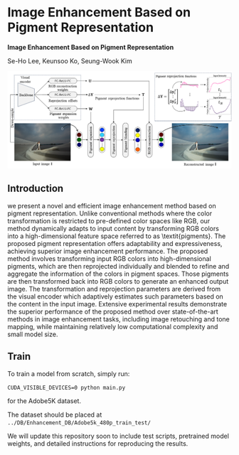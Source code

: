 # Image Enhancement Based on Pigment Representation

**Image Enhancement Based on Pigment Representation**

Se-Ho Lee, Keunsoo Ko, Seung-Wook Kim

![Example 1](./framework.png)



## Introduction
we present a novel and efficient image enhancement method based on pigment representation. Unlike conventional methods where the color transformation is restricted to pre-defined color spaces like RGB, our method dynamically adapts to input content by transforming RGB colors into a high-dimensional feature space referred to as \textit{pigments}. The proposed pigment representation offers adaptability and expressiveness, achieving superior image enhancement performance. The proposed method involves transforming input RGB colors into high-dimensional pigments, which are then reprojected individually and blended to refine and aggregate the information of the colors in pigment spaces. Those pigments are then transformed back into RGB colors to generate an enhanced output image. The transformation and reprojection parameters are derived from the visual encoder which adaptively estimates such parameters based on the content in the input image. Extensive experimental results demonstrate the superior performance of the proposed method over state-of-the-art methods in image enhancement tasks, including image retouching and tone mapping, while maintaining relatively low computational complexity and small model size.


## Train
To train a model from scratch, simply run:

```
CUDA_VISIBLE_DEVICES=0 python main.py
```
for the Adobe5K dataset.

The dataset should be placed at `../DB/Enhancement_DB/Adobe5k_480p_train_test/`

We will update this repository soon to include test scripts, pretrained model weights, and detailed instructions for reproducing the results.
